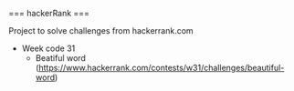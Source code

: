 === hackerRank ===

Project to solve challenges from hackerrank.com

* Week code 31
    + Beatiful word (https://www.hackerrank.com/contests/w31/challenges/beautiful-word)

